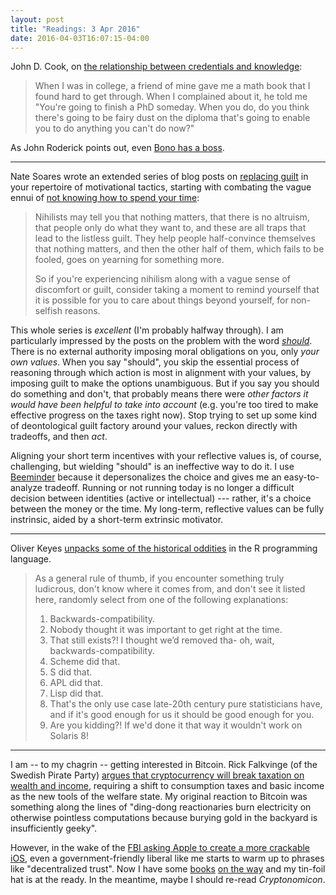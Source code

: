 ```yaml
---
layout: post
title: "Readings: 3 Apr 2016"
date: 2016-04-03T16:07:15-04:00
---
```


John D. Cook, on [the relationship between credentials and knowledge]([http://www.johndcook.com/blog/2010/11/24/fairy-dust-on-the-diploma/]):

> When I was in college, a friend of mine gave me a math book that I found hard to get through. When I complained about it, he told me "You're going to finish a PhD someday. When you do, do you think there's going to be fairy dust on the diploma that's going to enable you to do anything you can't do now?"

As John Roderick points out, even [Bono has a boss](http://www.merlinmann.com/roderick/ep-06-string-art-owls-copper-pipe-and-bonos-boss.html).

---- 

Nate Soares wrote an extended series of blog posts on [replacing guilt](http://mindingourway.com/guilt/) in your repertoire of motivational tactics, starting with combating the vague ennui of [not knowing how to spend your time](http://mindingourway.com/youre-allowed-to-fight-for-something/):

> Nihilists may tell you that nothing matters, that there is no altruism, that people only do what they want to, and these are all traps that lead to the listless guilt. They help people half-convince themselves that nothing matters, and then the other half of them, which fails to be fooled, goes on yearning for something more.
> 
> So if you're experiencing nihilism along with a vague sense of discomfort or guilt, consider taking a moment to remind yourself that it is possible for you to care about things beyond yourself, for non-selfish reasons.

This whole series is _excellent_ (I'm probably halfway through). I am particularly impressed by the posts on the problem with the word [_should_](http://mindingourway.com/should-considered-harmful/). There is no external authority imposing moral obligations on you, only _your own values_. When you say "should", you skip the essential process of reasoning through which action is most in alignment with your values, by imposing guilt to make the options unambiguous. But if you say you should do something and don't, that probably means there were _other factors it would have been helpful to take into account_ (e.g. you're too tired to make effective progress on the taxes right now). Stop trying to set up some kind of deontological guilt factory around your values, reckon directly with tradeoffs, and then _act_.

Aligning your short term incentives with your reflective values is, of course, challenging, but wielding "should" is an ineffective way to do it. I use [Beeminder](https://www.beeminder.com/dehowell) because it depersonalizes the choice and gives me an easy-to-analyze tradeoff. Running or not running today is no longer a difficult decision between identities (active or intellectual) --- rather, it's a choice between the money or the time. My long-term, reflective values can be fully instrinsic, aided by a short-term extrinsic motivator.

---- 

Oliver Keyes [unpacks some of the historical oddities](https://ironholds.org/projects/rbitrary/) in the R programming language.

> As a general rule of thumb, if you encounter something truly ludicrous, don't know where it comes from, and don't see it listed here, randomly select from one of the following explanations:
> 1. Backwards-compatibility.
> 2. Nobody thought it was important to get right at the time.
> 3. That still exists?! I thought we’d removed tha- oh, wait, backwards-compatibility.
> 4. Scheme did that.
> 5. S did that.
> 6. APL did that.
> 7. Lisp did that.
> 8. That's the only use case late-20th century pure statisticians have, and if it's good enough for us it should be good enough for you.
> 9. Are you kidding?! If we'd done it that way it wouldn't work on Solaris 8!

---- 

I am -- to my chagrin -- getting interested in Bitcoin. Rick Falkvinge (of the Swedish Pirate Party) [argues that cryptocurrency will break taxation on wealth and income](http://falkvinge.net/2011/05/19/the-information-policy-case-for-flat-tax-and-basic-income/), requiring a shift to consumption taxes and basic income as the new tools of the welfare state. My original reaction to Bitcoin was something along the lines of "ding-dong reactionaries burn electricity on otherwise pointless computations because burying gold in the backyard is insufficiently geeky".

However, in the wake of the [FBI asking Apple to create a more crackable iOS](http://www.bloomberg.com/politics/articles/2016-02-17/apple-opposes-order-to-unlock-san-bernardino-shooter-s-iphone), even a government-friendly liberal like me starts to warm up to phrases like "decentralized trust". Now I have some [books](https://www.bitcoinbook.info) [on the way](http://theageofcryptocurrency.com) and my tin-foil hat is at the ready. In the meantime, maybe I should re-read _Cryptonomicon_.

